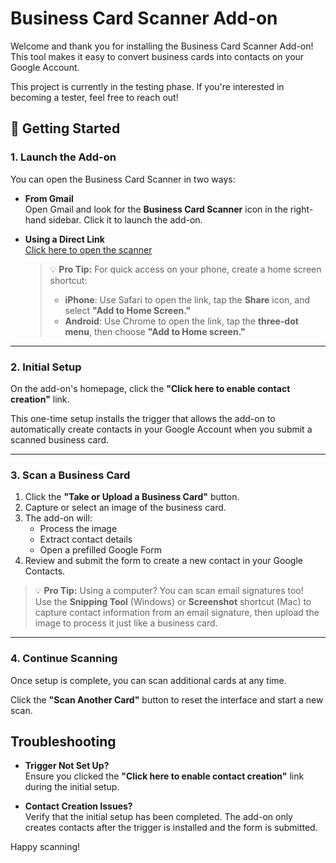 # Business Card Scanner Add-on

Welcome and thank you for installing the Business Card Scanner Add-on! This tool makes it easy to convert business cards into contacts on your Google Account.

This project is currently in the testing phase. If you're interested in becoming a tester, feel free to reach out!

## 🚀 Getting Started

### 1. Launch the Add-on

You can open the Business Card Scanner in two ways:

- **From Gmail**  
  Open Gmail and look for the **Business Card Scanner** icon in the right-hand sidebar. Click it to launch the add-on.

- **Using a Direct Link**  
  [Click here to open the scanner](https://script.google.com/macros/s/AKfycbwz906piJef7fRJczXJfug_Ku6cCAJ3Al8oz0uYBqVz/dev)

  > 💡 **Pro Tip:** For quick access on your phone, create a home screen shortcut:
  > - **iPhone**: Use Safari to open the link, tap the **Share** icon, and select **"Add to Home Screen."**
  > - **Android**: Use Chrome to open the link, tap the **three-dot menu**, then choose **"Add to Home screen."**

---

### 2. Initial Setup

On the add-on's homepage, click the **"Click here to enable contact creation"** link.

This one-time setup installs the trigger that allows the add-on to automatically create contacts in your Google Account when you submit a scanned business card.

---

### 3. Scan a Business Card

1. Click the **"Take or Upload a Business Card"** button.
2. Capture or select an image of the business card.
3. The add-on will:
   - Process the image
   - Extract contact details
   - Open a prefilled Google Form
4. Review and submit the form to create a new contact in your Google Contacts.

> 💡 **Pro Tip:** Using a computer? You can scan email signatures too!  
> Use the **Snipping Tool** (Windows) or **Screenshot** shortcut (Mac) to capture contact information from an email signature, then upload the image to process it just like a business card.

---

### 4. Continue Scanning

Once setup is complete, you can scan additional cards at any time.

Click the **"Scan Another Card"** button to reset the interface and start a new scan.

## Troubleshooting

- **Trigger Not Set Up?**  
  Ensure you clicked the **"Click here to enable contact creation"** link during the initial setup.

- **Contact Creation Issues?**  
  Verify that the initial setup has been completed. The add-on only creates contacts after the trigger is installed and the form is submitted.


Happy scanning!
